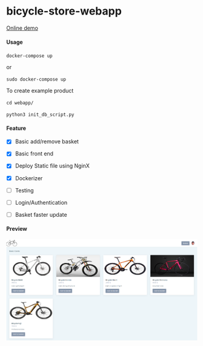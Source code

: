 # bicycle-store-webapp

[Online demo](http://apollo.hoang.tech)

#### Usage

`docker-compose up`

or

`sudo docker-compose up`

To create example product

`cd webapp/`

`python3 init_db_script.py`



#### Feature

 - [x] Basic add/remove basket
 - [x] Basic front end
 - [x] Deploy Static file using NginX
 - [x] Dockerizer
 - [ ] Testing
 - [ ] Login/Authentication
 - [ ] Basket faster update
 
 
#### Preview

![](demo.png) 
